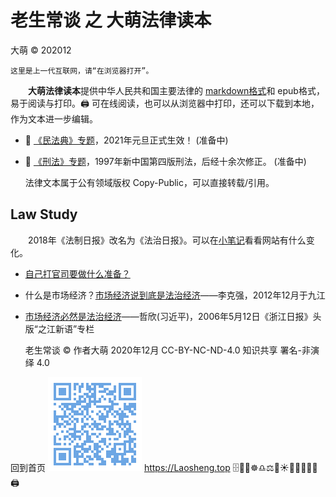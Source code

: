 老生常谈 之 大萌法律读本
========================
大萌 © 202012

	这里是上一代互联网，请“在浏览器打开”。

　　**大萌法律读本**提供中华人民共和国主要法律的 [markdown格式](https://docs.github.com/cn/free-pro-team@latest/github/writing-on-github "Github支持渲染的文本格式")和 epub格式，易于阅读与打印。🖨️ 可在线阅读，也可以从浏览器中打印，还可以下载到本地，作为文本进一步编辑。 


* 📙 [《民法典》专题](minfadian-mulu.txt "法治基石，助力百姓")，2021年元旦正式生效！ (准备中)

* 📘 [《刑法》专题](1997-2020-xingfa.mj.txt "大国重典，仍在修正")，1997年新中国第四版刑法，后经十余次修正。 (准备中)

	法律文本属于公有领域版权 Copy-Public，可以直接转载/引用。


Law Study
----------

　　2018年《法制日报》改名为《法治日报》。可以在[小笔记](/broad/blog.txt "建站小笔记")看看网站有什么变化。

+ [自己打官司要做什么准备？](./介绍几个报纸.txt.md)
+ 什么是市场经济？[市场经济说到底是法治经济](http://finance.sina.com.cn/china/20121230/041914157371.shtml "时任副总理李克强在区域发展与改革座谈会上的发言")——李克强，2012年12月于九江
+ [市场经济必然是法治经济](http://zjrb.zjol.com.cn/html/2006-05/12/content_95276.htm "时任省委书记习近平发文")——哲欣(习近平)，2006年5月12日《浙江日报》头版“之江新语”专栏


	老生常谈 © 作者大萌 2020年12月
	CC-BY-NC-ND-4.0 知识共享 署名-非演绎 4.0

回到首页
<a href=".." title="返回老生常谈首页"><img src="../indexQR-Blue.png" /></a> 
https://Laosheng.top
🗄️📃📑☸️♎⚖️🌅☀️📕📘📗📙📖🖨️
